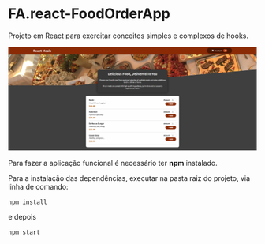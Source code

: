 # FA.react-FoodOrderApp

Projeto em React para exercitar conceitos simples e complexos de hooks. 

![Preview](image.png)

Para fazer a aplicação funcional é necessário ter **npm** instalado.

Para a instalação das dependências, executar na pasta raiz do projeto, via linha de comando: 
```
npm install
```
e depois 
```
npm start
```

